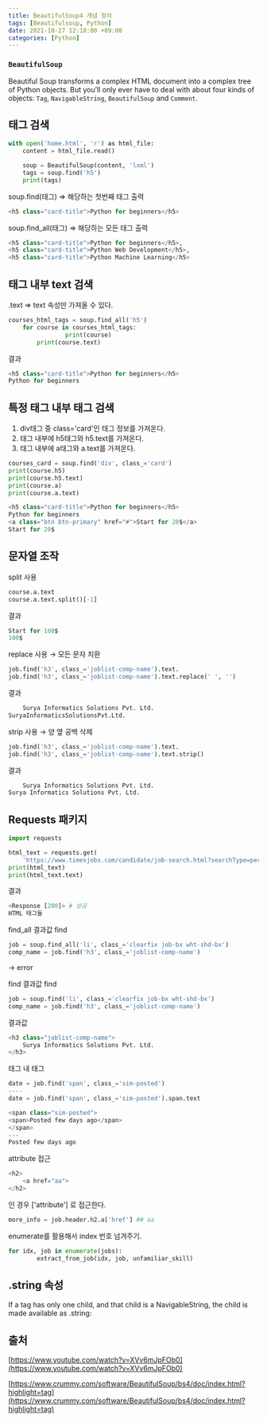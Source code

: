 ```yaml
---
title: BeautifulSoup4 개념 정리
tags: [Beautifulsoup, Python]
date: 2021-10-27 12:18:00 +09:00
categories: [Python]
---
```


### `BeautifulSoup`

Beautiful Soup transforms a complex HTML document into a complex tree of Python objects. But you’ll only ever have to deal with about four kinds of objects: `Tag`, `NavigableString`, `BeautifulSoup` and `Comment`.

## 태그 검색

```python
with open('home.html', 'r') as html_file:
    content = html_file.read()

    soup = BeautifulSoup(content, 'lxml')
    tags = soup.find('h5')
    print(tags)
```

soup.find(태그) ⇒ 해당하는 첫번째 태그 출력

```python
<h5 class="card-title">Python for beginners</h5>
```

soup.find_all(태그) ⇒ 해당하는 모든 태그 출력

```python
<h5 class="card-title">Python for beginners</h5>,
<h5 class="card-title">Python Web Development</h5>,
<h5 class="card-title">Python Machine Learning</h5>
```

## 태그 내부 text 검색

.text ⇒ text 속성만 가져올 수 있다.

```python
courses_html_tags = soup.find_all('h5')
    for course in courses_html_tags:
				print(course)
        print(course.text)
```

결과

```python
<h5 class="card-title">Python for beginners</h5>
Python for beginners
```

## 특정 태그 내부 태그 검색

1. div태그 중 class='card'인 태그 정보를 가져온다.
2. 태그 내부에 h5태그와 h5.text를 가져온다.
3. 태그 내부에 a태그와 a.text를 가져온다.

```python
courses_card = soup.find('div', class_='card')
print(course.h5)
print(course.h5.text)
print(course.a)
print(course.a.text)
```

```python
<h5 class="card-title">Python for beginners</h5>
Python for beginners
<a class="btn btn-primary" href="#">Start for 20$</a>
Start for 20$
```

## 문자열 조작

split 사용

```python
course.a.text
course.a.text.split()[-1]
```

결과

```python
Start for 100$
100$
```

replace 사용 → 모든 문자 치환

```python
job.find('h3', class_='joblist-comp-name').text.
job.find('h3', class_='joblist-comp-name').text.replace(' ', '')
```

결과

```python
	Surya Informatics Solutions Pvt. Ltd.
SuryaInformaticsSolutionsPvt.Ltd.
```

strip 사용 → 양 옆 공백 삭제

```python
job.find('h3', class_='joblist-comp-name').text.
job.find('h3', class_='joblist-comp-name').text.strip()
```

결과

```python
	Surya Informatics Solutions Pvt. Ltd.
Surya Informatics Solutions Pvt. Ltd.
```

## Requests 패키지

```python
import requests

html_text = requests.get(
    'https://www.timesjobs.com/candidate/job-search.html?searchType=personalizedSearch&from=submit&txtKeywords=python&txtLocation=')
print(html_text)
print(html_text.text)
```

결과

```python
<Response [200]> # 성공
HTML 태그들
```

find_all 결과값 find

```python
job = soup.find_all('li', class_='clearfix job-bx wht-shd-bx')
comp_name = job.find('h3', class_='joblist-comp-name')
```

→ error

find 결과값 find

```python
job = soup.find('li', class_='clearfix job-bx wht-shd-bx')
comp_name = job.find('h3', class_='joblist-comp-name')
```

결과값

```python
<h3 class="joblist-comp-name">
    Surya Informatics Solutions Pvt. Ltd.
</h3>
```

태그 내 태그

```python
date = job.find('span', class_='sim-posted')
----
date = job.find('span', class_='sim-posted').span.text
```

```python
<span class="sim-posted">
<span>Posted few days ago</span>
</span>
---
Posted few days ago

```

attribute 접근

```python
<h2>
	<a href="aa">
</h2>
```

인 경우 ['attribute'] 로 접근한다.

```python
more_info = job.header.h2.a['href'] ## aa
```

enumerate를 활용해서 index 번호 넘겨주기.

```python
for idx, job in enumerate(jobs):
        extract_from_job(idx, job, unfamiliar_skill)
```

## .string 속성

If a tag has only one child, and that child is a NavigableString, the child is made available as .string:

## 출처

[https://www.youtube.com/watch?v=XVv6mJpFOb0](https://www.youtube.com/watch?v=XVv6mJpFOb0)

[https://www.crummy.com/software/BeautifulSoup/bs4/doc/index.html?highlight=tag](https://www.crummy.com/software/BeautifulSoup/bs4/doc/index.html?highlight=tag)
